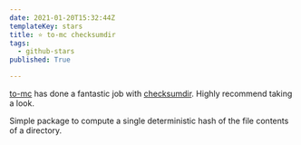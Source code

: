 ```yaml
---
date: 2021-01-20T15:32:44Z
templateKey: stars
title: ⭐ to-mc checksumdir
tags:
  - github-stars
published: True

---
```


[to-mc](https://github.com/to-mc) has done a fantastic job with [checksumdir](https://github.com/to-mc/checksumdir). Highly recommend taking a look.

Simple package to compute a single deterministic hash of the file contents of a directory.
